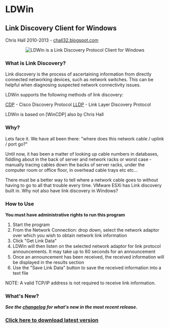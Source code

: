 LDWin
=====

## Link Discovery Client for Windows
Chris Hall 2010-2013 - [chall32.blogspot.com]

<p align="center"> 
<img src="https://github.com/chall32/LDWin/blob/master/LDWin.png" alt="LDWin is a Link Discovery Protocol Client for Windows"/>
</p>

### What is Link Discovery?
Link discovery is the process of ascertaining information from directly connected networking devices, such as network switches.  This can be helpful when diagnosing suspected network connectivity issues.

LDWin supports the following methods of link discovery:

[CDP] - Cisco Discovery Protocol
[LLDP] - Link Layer Discovery Protocol

LDWin is based on [WinCDP] also by Chris Hall

### Why?
Lets face it.  We have all been there: "where does this network cable / uplink / port go?"

Until now, it has been a matter of looking up cable numbers in databases, fiddling about in the back of server and network racks or worst case - manually tracing cables down the backs of server racks, under the computer room or office floor, in overhead cable trays etc etc...

There must be a better way to tell where a network cable goes to without having to go to all that trouble every time.  VMware ESXi has Link discovery built in. Why not also have link discovery in Windows?

### How to Use
**You must have administrative rights to run this program**
1. Start the program
2. From the Network Connection: drop down, select the network adaptor over which you wish to obtain network link information
3. Click "Get Link Data"
4. LDWin will then listen on the selected network adaptor for link protocol announcements.  It may take up to 60 seconds for an announcement
5. Once an announcement has been received, the received information will be displayed in the results section
6. Use the "Save Link Data" button to save the received information into a text file

NOTE: A valid TCP/IP address is not required to receive link information.

### What's New?
***See the [changelog] for what's new in the most recent release.***


### [Click here to download latest version](https://github.com/chall32/WinCDP/blob/master/LDWin.exe?raw=true)

[changelog]: https://github.com/chall32/LDWin/blob/master/ChangeLog.txt
[chall32.blogspot.com]: http://chall32.blogspot.com
[CDP]:http://en.wikipedia.org/wiki/Cisco_Discovery_Protocol
[LLDP]:http://en.wikipedia.org/wiki/Link_Layer_Discovery_Protocol
[WinDCP]:https://github.com/chall32/WinCDP